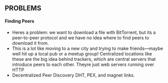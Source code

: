 ## PROBLEMS

#### Finding Peers
* Heres a problem: we want to download a file with BitTorrent, but its a peer-to-peer protocol and we have no idea where to find peers to download it from.
* This is a lot like moving to a new city and trying to make friends—maybe well hit up a local pub or a meetup group! Centralized locations like these are the big idea behind trackers, which are central servers that introduce peers to each other. Theyre just web servers running over HTTP
* Decentralized Peer Discovery DHT, PEX, and magnet links.


